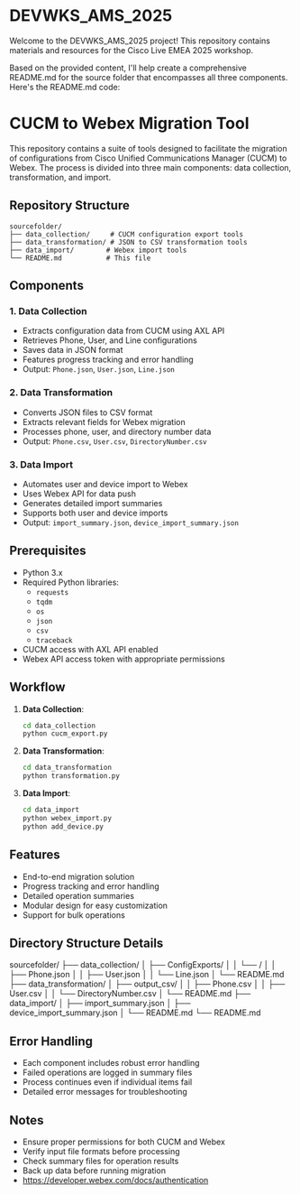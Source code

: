 # DEVWKS_AMS_2025

Welcome to the DEVWKS_AMS_2025 project! This repository contains materials and resources for the Cisco Live EMEA 2025 workshop.

Based on the provided content, I'll help create a comprehensive README.md for the source folder that encompasses all three components. Here's the README.md code:

# CUCM to Webex Migration Tool

This repository contains a suite of tools designed to facilitate the migration of configurations from Cisco Unified Communications Manager (CUCM) to Webex. The process is divided into three main components: data collection, transformation, and import.

## Repository Structure

```
sourcefolder/
├── data_collection/     # CUCM configuration export tools
├── data_transformation/ # JSON to CSV transformation tools
├── data_import/        # Webex import tools
└── README.md           # This file
```

## Components

### 1. Data Collection
- Extracts configuration data from CUCM using AXL API
- Retrieves Phone, User, and Line configurations
- Saves data in JSON format
- Features progress tracking and error handling
- Output: `Phone.json`, `User.json`, `Line.json`

### 2. Data Transformation
- Converts JSON files to CSV format
- Extracts relevant fields for Webex migration
- Processes phone, user, and directory number data
- Output: `Phone.csv`, `User.csv`, `DirectoryNumber.csv`

### 3. Data Import
- Automates user and device import to Webex
- Uses Webex API for data push
- Generates detailed import summaries
- Supports both user and device imports
- Output: `import_summary.json`, `device_import_summary.json`

## Prerequisites

- Python 3.x
- Required Python libraries:
  - `requests`
  - `tqdm`
  - `os`
  - `json`
  - `csv`
  - `traceback`
- CUCM access with AXL API enabled
- Webex API access token with appropriate permissions

## Workflow

1. **Data Collection**:
   ```bash
   cd data_collection
   python cucm_export.py
   ```

2. **Data Transformation**:
   ```bash
   cd data_transformation
   python transformation.py
   ```

3. **Data Import**:
   ```bash
   cd data_import
   python webex_import.py
   python add_device.py
   ```

## Features

- End-to-end migration solution
- Progress tracking and error handling
- Detailed operation summaries
- Modular design for easy customization
- Support for bulk operations

## Directory Structure Details


sourcefolder/
├── data_collection/
│   ├── ConfigExports/
│   │   └── <siteCode>/
│   │       ├── Phone.json
│   │       ├── User.json
│   │       └── Line.json
│   └── README.md
├── data_transformation/
│   ├── output_csv/
│   │   ├── Phone.csv
│   │   ├── User.csv
│   │   └── DirectoryNumber.csv
│   └── README.md
├── data_import/
│   ├── import_summary.json
│   ├── device_import_summary.json
│   └── README.md
└── README.md


## Error Handling

- Each component includes robust error handling
- Failed operations are logged in summary files
- Process continues even if individual items fail
- Detailed error messages for troubleshooting

## Notes

- Ensure proper permissions for both CUCM and Webex
- Verify input file formats before processing
- Check summary files for operation results
- Back up data before running migration
- https://developer.webex.com/docs/authentication